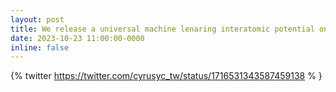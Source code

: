 ```yaml
---
layout: post
title: We release a universal machine lenaring interatomic potential on Huggingface
date: 2023-10-23 11:00:00-0000
inline: false
---
```


{% twitter https://twitter.com/cyrusyc_tw/status/1716531343587459138 % }